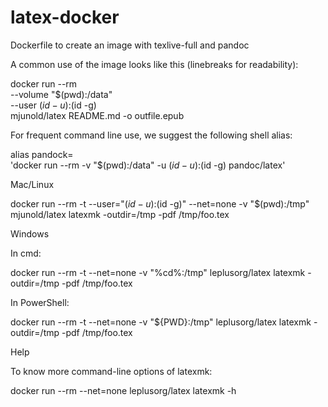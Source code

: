 # latex-docker

Dockerfile to create an image with texlive-full and pandoc


A common use of the image looks like this (linebreaks for readability):

docker run --rm \
       --volume "$(pwd):/data" \
       --user $(id -u):$(id -g) \
       mjunold/latex README.md -o outfile.epub


For frequent command line use, we suggest the following shell alias:

alias pandock=\
'docker run --rm -v "$(pwd):/data" -u $(id -u):$(id -g) pandoc/latex'


Mac/Linux

docker run --rm -t --user="$(id -u):$(id -g)" --net=none -v "$(pwd):/tmp" mjunold/latex latexmk -outdir=/tmp -pdf /tmp/foo.tex

Windows

In cmd:

docker run --rm -t --net=none -v "%cd%:/tmp" leplusorg/latex latexmk -outdir=/tmp -pdf /tmp/foo.tex

In PowerShell:

docker run --rm -t --net=none -v "${PWD}:/tmp" leplusorg/latex latexmk -outdir=/tmp -pdf /tmp/foo.tex

Help

To know more command-line options of latexmk:

docker run --rm --net=none leplusorg/latex latexmk -h
